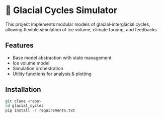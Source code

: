 # 🧊 Glacial Cycles Simulator

This project implements modular models of glacial-interglacial cycles, allowing flexible simulation of ice volume, climate forcing, and feedbacks.

## Features
- Base model abstraction with state management
- Ice volume model
- Simulation orchestration
- Utility functions for analysis & plotting

## Installation
```bash
git clone <repo>
cd glacial_cycles
pip install -r requirements.txt

